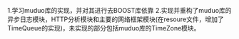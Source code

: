 1.学习muduo库的实现，并对其进行去BOOST库依靠
2.实现并重构了muduo库的异步日志模块，HTTP分析模块和主要的网络框架模块(在resoure文件，增加了TimeQueue的实现)，未实现的部分包括muduo库的TimeZone模块。
